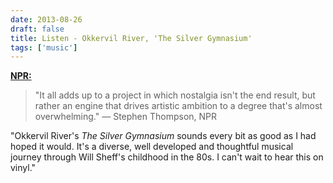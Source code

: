 ```yaml
---
date: 2013-08-26
draft: false
title: Listen - Okkervil River, 'The Silver Gymnasium'
tags: ['music']
---
```


**[NPR:](http://www.npr.org/2013/08/25/214471289/first-listen-okkervil-river-the-silver-gymnasium)**

> "It all adds up to a project in which nostalgia isn't the end result, but rather an engine that drives artistic ambition to a degree that's almost overwhelming." — Stephen Thompson, NPR

"Okkervil River's _The Silver Gymnasium_ sounds every bit as good as I had hoped it would.<!-- excerpt --> It's a diverse, well developed and thoughtful musical journey through Will Sheff's childhood in the 80s. I can't wait to hear this on vinyl."
